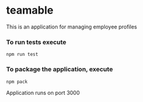 # teamable
This is an application for managing employee profiles

### To run tests execute

    npm run test

### To package the application, execute

    npm pack

Application runs on port 3000
